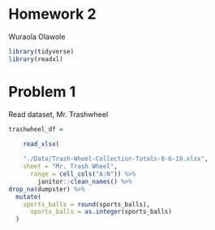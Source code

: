 Homework 2
================
Wuraola Olawole

``` r
library(tidyverse)
library(readxl)
```

# Problem 1

Read dataset, Mr. Trashwheel

``` r
trashwheel_df =

    read_xlsx(
    
    "./Data/Trash-Wheel-Collection-Totals-8-6-19.xlsx",
    sheet = "Mr. Trash Wheel",
      range = cell_cols("A:N")) %>%
        janitor::clean_names() %>%
drop_na(dumpster) %>%
  mutate(
    sports_balls = round(sports_balls),
      sports_balls = as.integer(sports_balls)
  )
```
